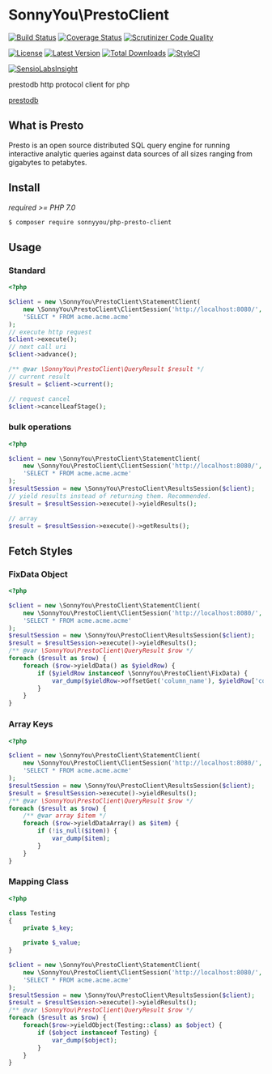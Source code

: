 # SonnyYou\PrestoClient

[![Build Status](http://img.shields.io/travis/ytake/php-presto-client/master.svg?style=flat-square)](https://travis-ci.org/ytake/php-presto-client)
[![Coverage Status](http://img.shields.io/coveralls/ytake/php-presto-client/master.svg?style=flat-square)](https://coveralls.io/r/ytake/php-presto-client?branch=master)
[![Scrutinizer Code Quality](http://img.shields.io/scrutinizer/g/ytake/php-presto-client.svg?style=flat-square)](https://scrutinizer-ci.com/g/ytake/php-presto-client/?branch=master)

[![License](http://img.shields.io/packagist/l/ytake/php-presto-client.svg?style=flat-square)](https://packagist.org/packages/ytake/php-presto-client)
[![Latest Version](http://img.shields.io/packagist/v/ytake/php-presto-client.svg?style=flat-square)](https://packagist.org/packages/ytake/php-presto-client)
[![Total Downloads](http://img.shields.io/packagist/dt/ytake/php-presto-client.svg?style=flat-square)](https://packagist.org/packages/ytake/php-presto-client)
[![StyleCI](https://styleci.io/repos/94699825/shield?branch=master)](https://styleci.io/repos/94699825)

[![SensioLabsInsight](https://insight.sensiolabs.com/projects/9a13a5c0-7588-459f-835e-d73dabd22843/mini.png)](https://insight.sensiolabs.com/projects/9a13a5c0-7588-459f-835e-d73dabd22843)

prestodb http protocol client for php 

[prestodb](https://prestodb.io/)

## What is Presto

Presto is an open source distributed SQL query engine for running interactive analytic queries against data sources of all sizes ranging from gigabytes to petabytes.

## Install

*required >= PHP 7.0*

```bash
$ composer require sonnyyou/php-presto-client
```

## Usage

### Standard
 
```php
<?php

$client = new \SonnyYou\PrestoClient\StatementClient(
    new \SonnyYou\PrestoClient\ClientSession('http://localhost:8080/', 'acme'),
    'SELECT * FROM acme.acme.acme'
);
// execute http request
$client->execute();
// next call uri
$client->advance();

/** @var \SonnyYou\PrestoClient\QueryResult $result */
// current result
$result = $client->current();

// request cancel
$client->cancelLeafStage();
```

### bulk operations

```php
<?php

$client = new \SonnyYou\PrestoClient\StatementClient(
    new \SonnyYou\PrestoClient\ClientSession('http://localhost:8080/', 'acme'),
    'SELECT * FROM acme.acme.acme'
);
$resultSession = new \SonnyYou\PrestoClient\ResultsSession($client);
// yield results instead of returning them. Recommended.
$result = $resultSession->execute()->yieldResults();

// array
$result = $resultSession->execute()->getResults();
```

## Fetch Styles

### FixData Object

```php
<?php

$client = new \SonnyYou\PrestoClient\StatementClient(
    new \SonnyYou\PrestoClient\ClientSession('http://localhost:8080/', 'acme'),
    'SELECT * FROM acme.acme.acme'
);
$resultSession = new \SonnyYou\PrestoClient\ResultsSession($client);
$result = $resultSession->execute()->yieldResults();
/** @var \SonnyYou\PrestoClient\QueryResult $row */
foreach ($result as $row) {
    foreach ($row->yieldData() as $yieldRow) {
        if ($yieldRow instanceof \SonnyYou\PrestoClient\FixData) {
            var_dump($yieldRow->offsetGet('column_name'), $yieldRow['column_name']);
        }
    }
}
```

### Array Keys

```php
<?php

$client = new \SonnyYou\PrestoClient\StatementClient(
    new \SonnyYou\PrestoClient\ClientSession('http://localhost:8080/', 'acme'),
    'SELECT * FROM acme.acme.acme'
);
$resultSession = new \SonnyYou\PrestoClient\ResultsSession($client);
$result = $resultSession->execute()->yieldResults();
/** @var \SonnyYou\PrestoClient\QueryResult $row */
foreach ($result as $row) {
    /** @var array $item */
    foreach ($row->yieldDataArray() as $item) {
        if (!is_null($item)) {
            var_dump($item);
        }
    }
}
```

### Mapping Class

```php
<?php

class Testing
{
    private $_key;

    private $_value;
}

$client = new \SonnyYou\PrestoClient\StatementClient(
    new \SonnyYou\PrestoClient\ClientSession('http://localhost:8080/', 'acme'),
    'SELECT * FROM acme.acme.acme'
);
$resultSession = new \SonnyYou\PrestoClient\ResultsSession($client);
$result = $resultSession->execute()->yieldResults();
/** @var \SonnyYou\PrestoClient\QueryResult $row */
foreach ($result as $row) {
    foreach($row->yieldObject(Testing::class) as $object) {
        if ($object instanceof Testing) {
            var_dump($object);
        }
    }
}
```

